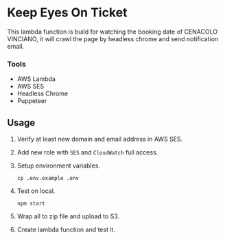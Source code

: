 # Keep Eyes On Ticket

This lambda function is build for watching the booking date of CENACOLO VINCIANO, it will crawl the page by headless chrome and send notification email.

### Tools

* AWS Lambda
* AWS SES
* Headless Chrome
* Puppeteer

## Usage

1. Verify at least new domain and email address in AWS SES.
2. Add new role with `SES` and `CloudWatch` full access.
3. Setup environment variables.

    ```
    cp .env.example .env
    ```
4. Test on local.

    ```
    npm start
    ```
5. Wrap all to zip file and upload to S3.
6. Create lambda function and test it.
